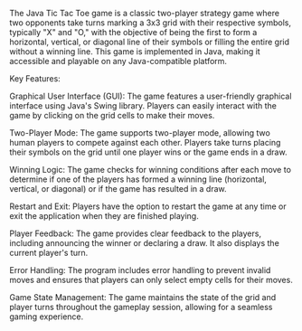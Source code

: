 The Java Tic Tac Toe game is a classic two-player strategy game where two opponents take turns marking a 3x3 grid with their respective symbols, typically "X" and "O," with the objective of being the first to form a horizontal, vertical, or diagonal line of their symbols or filling the entire grid without a winning line. This game is implemented in Java, making it accessible and playable on any Java-compatible platform.

Key Features:

Graphical User Interface (GUI): The game features a user-friendly graphical interface using Java's Swing library. Players can easily interact with the game by clicking on the grid cells to make their moves.

Two-Player Mode: The game supports two-player mode, allowing two human players to compete against each other. Players take turns placing their symbols on the grid until one player wins or the game ends in a draw.

Winning Logic: The game checks for winning conditions after each move to determine if one of the players has formed a winning line (horizontal, vertical, or diagonal) or if the game has resulted in a draw.

Restart and Exit: Players have the option to restart the game at any time or exit the application when they are finished playing.

Player Feedback: The game provides clear feedback to the players, including announcing the winner or declaring a draw. It also displays the current player's turn.

Error Handling: The program includes error handling to prevent invalid moves and ensures that players can only select empty cells for their moves.

Game State Management: The game maintains the state of the grid and player turns throughout the gameplay session, allowing for a seamless gaming experience.


